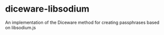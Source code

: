 # diceware-libsodium
An implementation of the Diceware method for creating passphrases based on libsodium.js
